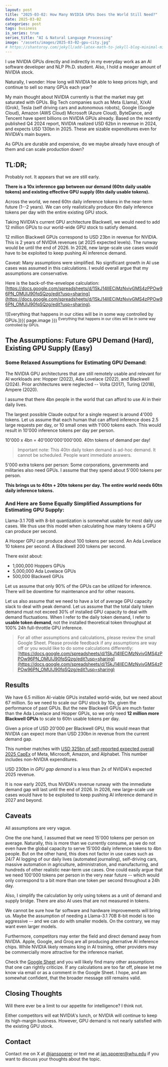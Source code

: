 ```yaml
---
layout: post
title: "2025-03-02: How Many NVIDIA GPUs Does the World Still Need?"
date: 2025-03-02
categories: post
tags: business
is_series: true
series_title: "AI & Natural Language Processing"
image: "/assets/images/2025-03-02-gpu-city.jpg"
# https://shantoroy.com/jekyll/add-latex-math-to-jekyll-blog-minimal-mistakes/
---
```

<script type="text/javascript" async
    src="https://cdnjs.cloudflare.com/ajax/libs/mathjax/2.7.6/MathJax.js?config=TeX-MML-AM_CHTML">
</script>

<script type="text/x-mathjax-config">
    MathJax.Hub.Config({
        extensions: ["tex2jax.js"],
        jax: ["input/TeX", "output/HTML-CSS"],
        tex2jax: {
        inlineMath: [ ['$','$'], ["\\(","\\)"] ],
        displayMath: [ ['$$','$$'], ["\\[","\\]"] ],
        processEscapes: true
        },
        "HTML-CSS": { availableFonts: ["TeX"] }
    });
</script>

I use NVIDIA GPUs directly and indirectly in my everyday work as an AI software developer and NLP Ph.D. student. Also, I hold a meager amount of NVIDIA stock.

Naturally, I wonder: How long will NVIDIA be able to keep prices high, and continue to sell so many GPUs each year?

My main thought about NVIDIA currently is that the market may get saturated with GPUs. Big Tech companies such as Meta (Llama), X/xAI (Grok), Tesla (self driving cars and autonomous robots), Google (Google Cloud), Amazon (AWS Cloud) Microsoft (Azure Cloud), ByteDance, and Tencent have spent billions on NVIDIA GPUs already. Based on the recently published Q4 2024 report, NVIDIA realized USD 62bn in revenue in 2024, and expects USD 130bn in 2025. These are sizable expenditures even for NVIDIA's main buyers. 

As GPUs are durable and expensive, do we maybe already have enough of them and can scale production down?

## TL:DR;

Probably not. It appears that we are still early.

**There is a 10x inference gap between our demand (60tn daily usable tokens) and existing effective GPU supply (6tn daily usable tokens).**

Across the world, we need 60tn daily inference tokens in the near-term future (1--2 years). We can only realistically produce 6tn daily inference tokens per day with the entire existing GPU stock.

Taking NVIDIA's current GPU architecture Blackwell, we would need to add 12 million GPUs to our world-wide GPU stock to satisfy demand.

12 million Blackwell GPUs correspond to USD 23bn in revenue for NVIDIA. This is 2 years of NVIDIA revenues (at 2025 expected levels). The runway would be until the end of 2026. In 2026, new large-scale use cases would have to be exploited to keep pushing AI inference demand.

Caveat: Many assumptions were simplified. No significant growth in AI use cases was assumed in this calculations. I would overall argue that my assumptions are conservative.

Here is the back-of-the-envelope calculation:
[https://docs.google.com/spreadsheets/d/1SkJ14IIECiMzNvivGMS4zPPOw96PN_OMUlJ90fqSQzg/edit?usp=sharing](https://docs.google.com/spreadsheets/d/1SkJ14IIECiMzNvivGMS4zPPOw96PN_OMUlJ90fqSQzg/edit?usp=sharing).

![Everything that happens in our cities will be in some way controlled by GPUs.]({{ page.image }})
<sup>Everything that happens in our cities will be in some way controlled by GPUs.</sup>

## The Assumptions: Future GPU Demand (Hard), Existing GPU Supply (Easy)

### Some Relaxed Assumptions for Estimating GPU Demand:

The NVIDIA GPU architectures that are still remotely usable and relevant for AI workloads are: Hopper (2022), Ada Lovelace (2022), and Blackwell (2024). Prior architectures were neglected -- Volta (2017), Turing (2018), Ampere (2020).

I assume that there 4bn people in the world that can afford to use AI in their daily lives.

The largest possible Claude output for a single request is around 4'000 tokens. Let us assume that each human that can afford inference does 2.5 large requests per day, or 10 small ones with 1'000 tokens each. This would result in 10'000 inference tokens per day per person.

10'000 x 4bn = 40'000'000'000'000. 40tn tokens of demand per day! 

> Important note: This 40tn daily token demand is ad-hoc demand. It cannot be scheduled. People want immediate answers.

5'000 extra tokens per person: Some corporations, governments and militaries also need GPUs. I assume that they spend about 5'000 tokens per person.

**This brings us to 40tn + 20tn tokens per day. The entire world needs 60tn daily inference tokens.**

### And Here are Some Equally Simplified Assumptions for Estimating GPU Supply:

Llama-3.1 70B with 8-bit quantization is somewhat usable for most daily use cases. We thus use this model when calculating how many tokens a GPU can produce per second.

A Hooper GPU can produce about 100 tokens per second. An Ada Lovelace 10 tokens per second. A Blackwell 200 tokens per second.

There exist about:
* 1,000,000 Hoppers GPUs
* 5,000,000 Ada Lovelace GPUs
* 500,000 Blackwell GPUs

Let us assume that only 90% of the GPUs can be utilized for inference. There will be downtime for maintenance and for other reasons.

Let us also assume that we need to have a lot of average GPU capacity slack to deal with peak demand. Let us assume that the total daily token demand must not exceed 30% of installed GPU capacity to deal with demand fluctuations. When I refer to the daily token demand, I refer to **usable token demand**, not the installed theoretical token throughput at 100% 24h full-throttle GPU inference.

> For all other assumptions and calculations, please review the small Google Sheet. Please provide feedback if any assumptions are way off or you would like to do some calculations differently: [https://docs.google.com/spreadsheets/d/1SkJ14IIECiMzNvivGMS4zPPOw96PN_OMUlJ90fqSQzg/edit?usp=sharing](https://docs.google.com/spreadsheets/d/1SkJ14IIECiMzNvivGMS4zPPOw96PN_OMUlJ90fqSQzg/edit?usp=sharing)

## Results

We have 6.5 million AI-viable GPUs installed world-wide, but we need about 67 million. So we need to scale our GPU stock by 10x, given the performance of past GPUs. But the new Blackwell GPUs are much faster than the Ada Lovelace and Hopper GPUs, so we only need **12 million more Blackwell GPUs** to scale to 60tn usable tokens per day.

Given a price of USD 20'000 per Blackwell GPU, this would mean that NVIDIA can expect more than USD 230bn in revenue from the current demand gap.

This number matches with [USD 325bn of self-reported expected overall 2025 CapEx](https://finance.yahoo.com/news/big-tech-set-to-invest-325-billion-this-year-as-hefty-ai-bills-come-under-scrutiny-182329236.html) of Meta, Microsoft, Amazon, and Alphabet. This number includes non-NVIDIA expenditures.

USD 230bn in *GPU gap demand* is a less than 2x of NVIDIA's expected 2025 revenue. 

It is now early 2025, thus NVIDIA's revenue runway with the immediate demand gap will last until the end of 2026. In 2026, new large-scale use cases would have to be exploited to keep pushing AI inference demand in 2027 and beyond.

## Caveats

All assumptions are very vague. 

One the one hand, I assumed that we need 15'000 tokens per person on average. Naturally, this is more than we currently consume, as we do not even have the global capacity to serve 15'000 daily inference tokens to 4bn people. But on the other hand, this does not factor in use cases such as 24/7 AI logging of our daily lives (automated journaling), self-driving cars, massive automation in agriculture, administration, and manufacturing, and hundreds of other realistic near-term use cases. One could easily argue that we need 100'000 tokens per person in the very near future -- which would only correspond to a bit more than one token per second throughout a 24h day.

Also, I simplify the calculation by only using tokens as a unit of demand and supply bridge. There are also AI uses that are not measured in tokens.

We cannot be sure how far software and hardware improvements will bring us. Maybe the assumption of needing a Llama-3.1 70B 8-bit model is too aggressive -- and we can do with smaller models. On the contrary, we may want even larger models. 

Furthermore, competitors may enter the field and direct demand away from NVIDIA. Apple, Google, and Groq are all producing alternative AI inference chips. While NVIDIA likely remains king in AI training, other providers may be commercially more attractive for the inference market.

Check the [Google Sheet](https://docs.google.com/spreadsheets/d/1SkJ14IIECiMzNvivGMS4zPPOw96PN_OMUlJ90fqSQzg/edit?usp=sharing) and you will likely find many other assumptions that one can rightly criticize. If any calculations are too far off, please let me know via email or as a comment in the Google Sheet. I hope, and am somewhat confident, that the broader message still remains valid.

## Closing Thoughts

Will there ever be a limit to our appetite for intelligence? I think not. 

Either competitors will eat NVIDIA's lunch, or NVIDIA will continue to keep its high-margin business. However, GPU demand is not nearly satisfied with the existing GPU stock. 

## Contact

Contact me on X at [@janspoerer](https://x.com/JanSpoerer) or text me at jan.spoerer@whu.edu if you want to discuss your thoughts about the topic.